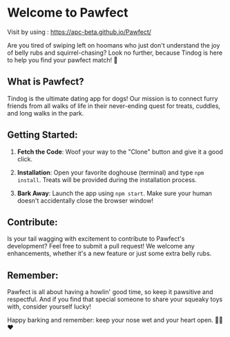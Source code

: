 # Welcome to Pawfect

Visit by using : https://apc-beta.github.io/Pawfect/

Are you tired of swiping left on hoomans who just don't understand the joy of belly rubs and squirrel-chasing? Look no further, because Tindog is here to help you find your pawfect match! 🐾

## What is Pawfect?

Tindog is the ultimate dating app for dogs! Our mission is to connect furry friends from all walks of life in their never-ending quest for treats, cuddles, and long walks in the park.


## Getting Started:

1. **Fetch the Code**: Woof your way to the "Clone" button and give it a good click.
   
2. **Installation**: Open your favorite doghouse (terminal) and type `npm install`. Treats will be provided during the installation process.

3. **Bark Away**: Launch the app using `npm start`. Make sure your human doesn't accidentally close the browser window!

## Contribute:

Is your tail wagging with excitement to contribute to Pawfect's development? Feel free to submit a pull request! We welcome any enhancements, whether it's a new feature or just some extra belly rubs.

## Remember:

Pawfect is all about having a howlin' good time, so keep it pawsitive and respectful. And if you find that special someone to share your squeaky toys with, consider yourself lucky!

Happy barking and remember: keep your nose wet and your heart open. 🐕‍🦺❤️
